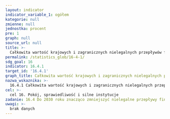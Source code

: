 ```yaml
---
layout: indicator
indicator_variable_1: ogółem
kategorie: null
zmienne: null
jednostka: procent
pre: 1
graph: null
source_url: null
title: >-
  Całkowita wartość krajowych i zagranicznych nielegalnych przepływów finansowych (w bieżących USD)
permalink: /statistics_glob/16-4-1/
sdg_goal: 16
indicator: 16.4.1
target_id: '16.4.1'
graph_title: Całkowita wartość krajowych i zagranicznych nielegalnych przepływów finansowych (w bieżących USD)
nazwa_wskaznika: >-
  16.4.1 Całkowita wartość krajowych i zagranicznych nielegalnych przepływów finansowych (w bieżących USD)
cel: >-
  cel 16. Pokój, sprawiedliwość i silne instytucje
zadanie: 16.4 Do 2030 roku znacząco zmniejszyć nielegalne przepływy finansowe i handel bronią  wzmocnić proces odzyskiwania i zwracania skradzionego mienia oraz zwalczać wszelkie formy przestępczości zorganizowanej
uwagi: >-
  brak danych
---
```


